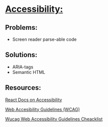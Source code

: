 # <u>Accessibility:</u>

## Problems:

- Screen reader parse-able code

## Solutions:

- ARIA-tags
- Semantic HTML

## Resources:

[React Docs on Accessibility](https://reactjs.org/docs/accessibility.html)

[Web Accesibility Guidelines (WCAG)](https://www.w3.org/WAI/standards-guidelines/wcag/)

[Wucag Web Accessibility Guidelines Cheacklist](https://www.wuhcag.com/wcag-checklist/)